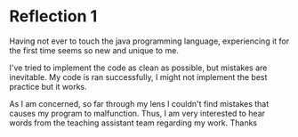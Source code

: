 # Reflection 1

Having not ever to touch the java programming language, experiencing 
it for the first time seems so new and unique to me.

I've tried to implement the code as clean as possible, but mistakes are inevitable.
My code is ran successfully, I might not implement the best practice but it works.

As I am concerned, so far through my lens I couldn't find mistakes that
causes my program to malfunction. Thus, I am very interested to hear words
from the teaching assistant team regarding my work. Thanks